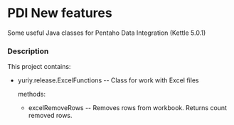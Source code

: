 # PDI New features
Some useful Java classes for Pentaho Data Integration (Kettle 5.0.1)

### Description

This project contains:

* yuriy.release.ExcelFunctions -- Class for work with Excel files

	methods:
	
	* excelRemoveRows -- Removes rows from workbook. Returns count removed rows.
